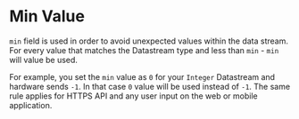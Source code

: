 # Min Value

`min` field is used in order to avoid unexpected values within the data stream. For every value that matches the Datastream type and less than `min` - `min` will value be used.

For example, you set the `min` value as `0` for your `Integer` Datastream and hardware sends `-1`. In that case `0` value will be used instead of `-1`. The same rule applies for HTTPS API and any user input on the web or mobile application.

